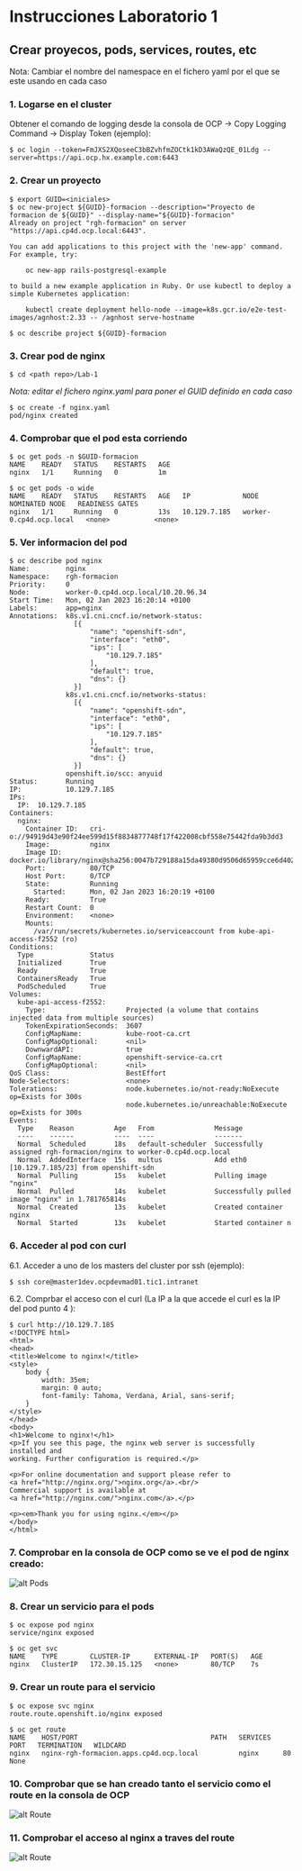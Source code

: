 # Instrucciones Laboratorio 1

## Crear proyecos, pods, services, routes, etc

Nota: Cambiar el nombre del namespace en el fichero yaml por el que se este usando en cada caso

### 1. Logarse en el cluster
Obtener el comando de logging desde la consola de OCP -> Copy Logging Command -> Display Token (ejemplo):

    $ oc login --token=FmJXS2XQoseeC3bBZvhfmZOCtk1kD3AWaQzQE_01Ldg --server=https://api.ocp.hx.example.com:6443

### 2. Crear un proyecto

```shell
$ export GUID=<iniciales>
$ oc new-project ${GUID}-formacion --description="Proyecto de formacion de ${GUID}" --display-name="${GUID}-formacion"
Already on project "rgh-formacion" on server "https://api.cp4d.ocp.local:6443".

You can add applications to this project with the 'new-app' command. For example, try:

    oc new-app rails-postgresql-example

to build a new example application in Ruby. Or use kubectl to deploy a simple Kubernetes application:

    kubectl create deployment hello-node --image=k8s.gcr.io/e2e-test-images/agnhost:2.33 -- /agnhost serve-hostname

$ oc describe project ${GUID}-formacion
```

### 3. Crear pod de nginx

```shell
$ cd <path repo>/Lab-1
```

*Nota: editar el fichero nginx.yaml para poner el GUID definido en cada caso*

```shell
$ oc create -f nginx.yaml
pod/nginx created
```

### 4. Comprobar que el pod esta corriendo

```shell
$ oc get pods -n $GUID-formacion
NAME    READY   STATUS    RESTARTS   AGE
nginx   1/1     Running   0          1m

$ oc get pods -o wide
NAME    READY   STATUS    RESTARTS   AGE   IP             NODE                      NOMINATED NODE   READINESS GATES
nginx   1/1     Running   0          13s   10.129.7.185   worker-0.cp4d.ocp.local   <none>           <none>
```

### 5. Ver informacion del pod

```shell
$ oc describe pod nginx
Name:         nginx
Namespace:    rgh-formacion
Priority:     0
Node:         worker-0.cp4d.ocp.local/10.20.96.34
Start Time:   Mon, 02 Jan 2023 16:20:14 +0100
Labels:       app=nginx
Annotations:  k8s.v1.cni.cncf.io/network-status:
                [{
                    "name": "openshift-sdn",
                    "interface": "eth0",
                    "ips": [
                        "10.129.7.185"
                    ],
                    "default": true,
                    "dns": {}
                }]
              k8s.v1.cni.cncf.io/networks-status:
                [{
                    "name": "openshift-sdn",
                    "interface": "eth0",
                    "ips": [
                        "10.129.7.185"
                    ],
                    "default": true,
                    "dns": {}
                }]
              openshift.io/scc: anyuid
Status:       Running
IP:           10.129.7.185
IPs:
  IP:  10.129.7.185
Containers:
  nginx:
    Container ID:   cri-o://94919d43e90f24ee599d15f8834877748f17f422008cbf558e75442fda9b3dd3
    Image:          nginx
    Image ID:       docker.io/library/nginx@sha256:0047b729188a15da49380d9506d65959cce6d40291ccfb4e039f5dc7efd33286
    Port:           80/TCP
    Host Port:      0/TCP
    State:          Running
      Started:      Mon, 02 Jan 2023 16:20:19 +0100
    Ready:          True
    Restart Count:  0
    Environment:    <none>
    Mounts:
      /var/run/secrets/kubernetes.io/serviceaccount from kube-api-access-f2552 (ro)
Conditions:
  Type              Status
  Initialized       True
  Ready             True
  ContainersReady   True
  PodScheduled      True
Volumes:
  kube-api-access-f2552:
    Type:                    Projected (a volume that contains injected data from multiple sources)
    TokenExpirationSeconds:  3607
    ConfigMapName:           kube-root-ca.crt
    ConfigMapOptional:       <nil>
    DownwardAPI:             true
    ConfigMapName:           openshift-service-ca.crt
    ConfigMapOptional:       <nil>
QoS Class:                   BestEffort
Node-Selectors:              <none>
Tolerations:                 node.kubernetes.io/not-ready:NoExecute op=Exists for 300s
                             node.kubernetes.io/unreachable:NoExecute op=Exists for 300s
Events:
  Type    Reason          Age   From               Message
  ----    ------          ----  ----               -------
  Normal  Scheduled       18s   default-scheduler  Successfully assigned rgh-formacion/nginx to worker-0.cp4d.ocp.local
  Normal  AddedInterface  15s   multus             Add eth0 [10.129.7.185/23] from openshift-sdn
  Normal  Pulling         15s   kubelet            Pulling image "nginx"
  Normal  Pulled          14s   kubelet            Successfully pulled image "nginx" in 1.781765814s
  Normal  Created         13s   kubelet            Created container nginx
  Normal  Started         13s   kubelet            Started container n
```

### 6. Acceder al pod con curl

6.1. Acceder a uno de los masters del cluster por ssh (ejemplo):

```shell
$ ssh core@master1dev.ocpdevmad01.tic1.intranet
```

6.2. Comprbar el acceso con el curl (La IP a la que accede el curl es la IP del pod punto 4 ):

```shell
$ curl http://10.129.7.185
<!DOCTYPE html>
<html>
<head>
<title>Welcome to nginx!</title>
<style>
    body {
        width: 35em;
        margin: 0 auto;
        font-family: Tahoma, Verdana, Arial, sans-serif;
    }
</style>
</head>
<body>
<h1>Welcome to nginx!</h1>
<p>If you see this page, the nginx web server is successfully installed and
working. Further configuration is required.</p>

<p>For online documentation and support please refer to
<a href="http://nginx.org/">nginx.org</a>.<br/>
Commercial support is available at
<a href="http://nginx.com/">nginx.com</a>.</p>

<p><em>Thank you for using nginx.</em></p>
</body>
</html>
```

### 7. Comprobar en la consola de OCP como se ve el pod de nginx creado:

![alt Pods][imagen1]

[imagen1]: images/pod-nginx-1.png

### 8. Crear un servicio para el pods

```shell
$ oc expose pod nginx
service/nginx exposed

$ oc get svc
NAME    TYPE        CLUSTER-IP      EXTERNAL-IP   PORT(S)   AGE
nginx   ClusterIP   172.30.15.125   <none>        80/TCP    7s
```

### 9. Crear un route para el servicio

```shell
$ oc expose svc nginx
route.route.openshift.io/nginx exposed

$ oc get route
NAME    HOST/PORT                                 PATH   SERVICES   PORT   TERMINATION   WILDCARD
nginx   nginx-rgh-formacion.apps.cp4d.ocp.local          nginx      80                   None
```

### 10. Comprobar que se han creado tanto el servicio como el route en la consola de OCP

![alt Route][imagen2]

[imagen2]: images/routes2.png

### 11. Comprobar el acceso al nginx a traves del route

![alt Route][imagen3]

[imagen3]: images/routes3.png
